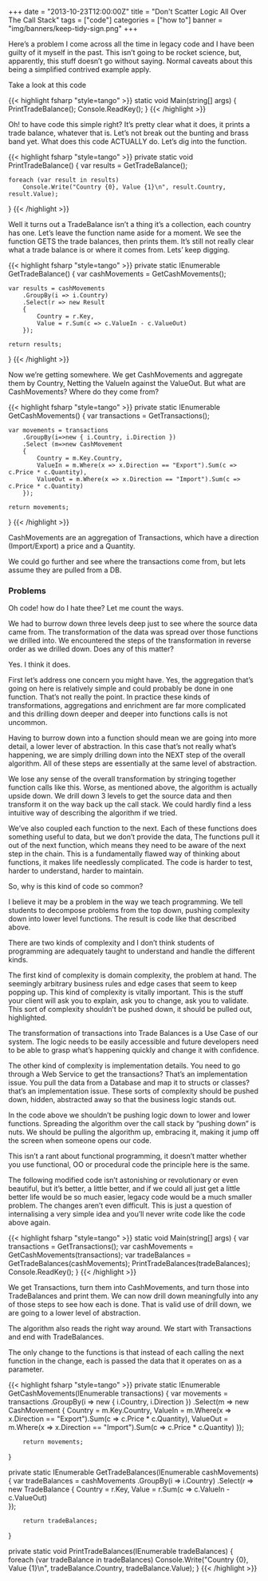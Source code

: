 +++
date = "2013-10-23T12:00:00Z"
title = "Don't Scatter Logic All Over The Call Stack"
tags = ["code"]
categories = ["how to"]
banner = "img/banners/keep-tidy-sign.png"
+++

Here’s a problem I come across all the time in legacy code and I have been guilty of it myself in the past. This isn’t going to be rocket science, but, apparently, this stuff doesn’t go without saying. Normal caveats about this being a simplified contrived example apply.

Take a look at this code

{{< highlight fsharp "style=tango" >}}
static void Main(string[] args)
{
    PrintTradeBalance();
    Console.ReadKey();
}
{{< /highlight >}}

Oh! to have code this simple right? It’s pretty clear what it does, it prints a trade balance, whatever that is. Let’s not break out the bunting and brass band yet. What does this code ACTUALLY do. Let’s dig into the function.

{{< highlight fsharp "style=tango" >}}
private static void PrintTradeBalance()
{
    var results = GetTradeBalance();

    foreach (var result in results)
        Console.Write("Country {0}, Value {1}\n", result.Country, result.Value);
}
{{< /highlight >}}

Well it turns out a TradeBalance isn’t a thing it’s a collection, each country has one. Let’s leave the function name aside for a moment. We see the function GETS the trade balances, then prints them. It’s still not really clear what a trade balance is or where it comes from. Lets’ keep digging.

{{< highlight fsharp "style=tango" >}}
private static IEnumerable<Result> GetTradeBalance()
{
    var cashMovements = GetCashMovements();

    var results = cashMovements
        .GroupBy(i => i.Country)
        .Select(r => new Result
        {
            Country = r.Key,
            Value = r.Sum(c => c.ValueIn - c.ValueOut)
        });

    return results;
}
{{< /highlight >}}

Now we’re getting somewhere. We get CashMovements and aggregate them by Country, Netting the ValueIn against the ValueOut. But what are CashMovements? Where do they come from?

{{< highlight fsharp "style=tango" >}}
private static IEnumerable<CashMovement> GetCashMovements()
{
    var transactions = GetTransactions();

    var movements = transactions
        .GroupBy(i=>new { i.Country, i.Direction })
        .Select (m=>new CashMovement
        {
            Country = m.Key.Country,
            ValueIn = m.Where(x => x.Direction == "Export").Sum(c => c.Price * c.Quantity),
            ValueOut = m.Where(x => x.Direction == "Import").Sum(c => c.Price * c.Quantity)
        });

    return movements;
}
{{< /highlight >}}

CashMovements are an aggregation of Transactions, which have a direction (Import/Export) a price and a Quantity.

We could go further and see where the transactions come from, but lets assume they are pulled from a DB.

### Problems
Oh code! how do I hate thee? Let me count the ways.

We had to burrow down three levels deep just to see where the source data came from.
The transformation of the data was spread over those functions we drilled into.
We encountered the steps of the transformation in reverse order as we drilled down.
Does any of this matter?

Yes. I think it does.

First let’s address one concern you might have. Yes, the aggregation that’s going on here is relatively simple and could probably be done in one function. That’s not really the point. In practice these kinds of transformations, aggregations and enrichment are far more complicated and this drilling down deeper and deeper into functions calls is not uncommon.

Having to burrow down into a function should mean we are going into more detail, a lower lever of abstraction. In this case that’s not really what’s happening, we are simply drilling down into the NEXT step of the overall algorithm. All of these steps are essentially at the same level of abstraction.

We lose any sense of the overall transformation by stringing together function calls like this. Worse, as mentioned above, the algorithm is actually upside down. We drill down 3 levels to get the source data and then transform it on the way back up the call stack. We could hardly find a less intuitive way of describing the algorithm if we tried.

We’ve also coupled each function to the next. Each of these functions does something useful to data, but we don’t provide the data, The functions pull it out of the next function, which means they need to be aware of the next step in the chain. This is a fundamentally flawed way of thinking about functions, it makes life needlessly complicated. The code is harder to test, harder to understand, harder to maintain.

So, why is this kind of code so common?

I believe it may be a problem in the way we teach programming. We tell students to decompose problems from the top down, pushing complexity down into lower level functions. The result is code like that described above.

There are two kinds of complexity and I don’t think students of programming are adequately taught to understand and handle the different kinds.

The first kind of complexity is domain complexity, the problem at hand. The seemingly arbitrary business rules and edge cases that seem to keep popping up. This kind of complexity is vitally important. This is the stuff your client will ask you to explain, ask you to change, ask you to validate. This sort of complexity shouldn’t be pushed down, it should be pulled out, highlighted.

The transformation of transactions into Trade Balances is a Use Case of our system. The logic needs to be easily accessible and future developers need to be able to grasp what’s happening quickly and change it with confidence.

The other kind of complexity is implementation details. You need to go through a Web Service to get the transactions? That’s an implementation issue. You pull the data from a Database and map it to structs or classes? that’s an implementation issue. These sorts of complexity should be pushed down, hidden, abstracted away so that the business logic stands out.

In the code above we shouldn’t be pushing logic down to lower and lower functions. Spreading the algorithm over the call stack by “pushing down” is nuts. We should be pulling the algorithm up, embracing it, making it jump off the screen when someone opens our code.

This isn’t a rant about functional programming, it doesn’t matter whether you use functional, OO or procedural code the principle here is the same.

The following modified code isn’t astonishing or revolutionary or even beautiful, but it’s better, a little better, and if we could all just get a little better life would be so much easier, legacy code would be a much smaller problem. The changes aren’t even difficult. This is just a question of internalising a very simple idea and you’ll never write code like the code above again.

{{< highlight fsharp "style=tango" >}}
static void Main(string[] args)
{
    var transactions = GetTransactions();
    var cashMovements = GetCashMovements(transactions);
    var tradeBalances = GetTradeBalances(cashMovements);
    PrintTradeBalances(tradeBalances);
    Console.ReadKey();
}
{{< /highlight >}}

We get Transactions, turn them into CashMovements, and turn those into TradeBalances and print them.
We can now drill down meaningfully into any of those steps to see how each is done. That is valid use
of drill down, we are going to a lower level of abstraction.

The algorithm also reads the right way around. We start with Transactions and end with TradeBalances.

The only change to the functions is that instead of each calling the next function in the change, each is passed the data that it operates on as a parameter.

{{< highlight fsharp "style=tango" >}}
private static IEnumerable<CashMovement> GetCashMovements(IEnumerable<Transaction> transactions)
{
    var movements = transactions
        .GroupBy(i => new { i.Country, i.Direction })
        .Select(m => new CashMovement
        {
            Country = m.Key.Country,
            ValueIn = m.Where(x => x.Direction == "Export").Sum(c => c.Price * c.Quantity),
            ValueOut = m.Where(x => x.Direction == "Import").Sum(c => c.Price * c.Quantity)
        });

        return movements;
}

private static IEnumerable<TradeBalance> GetTradeBalances(IEnumerable<CashMovement> cashMovements)
{
    var tradeBalances = cashMovements
        .GroupBy(i => i.Country)
        .Select(r => new TradeBalance
        {
            Country = r.Key,
            Value = r.Sum(c => c.ValueIn - c.ValueOut)  
        });

        return tradeBalances;
}

private static void PrintTradeBalances(IEnumerable<TradeBalance> tradeBalances)
{
    foreach (var tradeBalance in tradeBalances)
        Console.Write("Country {0}, Value {1}\n", tradeBalance.Country, tradeBalance.Value);
}
{{< /highlight >}}
